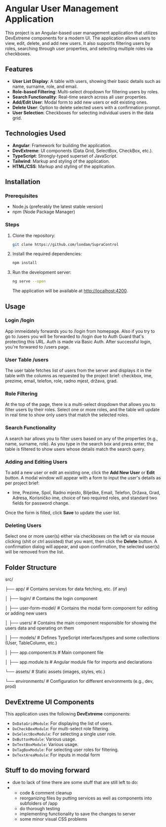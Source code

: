 # Angular User Management Application

This project is an Angular-based user management application that utilizes DevExtreme components for a modern UI. The application allows users to view, edit, delete, and add new users. It also supports filtering users by roles, searching through user properties, and selecting multiple roles via checkboxes.

## Features

- **User List Display**: A table with users, showing their basic details such as name, surname, role, and email.
- **Role-based Filtering**: Multi-select dropdown for filtering users by roles.
- **Search Functionality**: Real-time search across all user properties.
- **Add/Edit User**: Modal form to add new users or edit existing ones.
- **Delete User**: Option to delete selected users with a confirmation prompt.
- **User Selection**: Checkboxes for selecting individual users in the data grid.

## Technologies Used

- **Angular**: Framework for building the application.
- **DevExtreme**: UI components (Data Grid, SelectBox, CheckBox, etc.).
- **TypeScript**: Strongly-typed superset of JavaScript.
- **Tailwind**: Markup and styling of the application.
- **HTML/CSS**: Markup and styling of the application.

## Installation

### Prerequisites

- Node.js (preferably the latest stable version)
- npm (Node Package Manager)

### Steps

1. Clone the repository:
    ```bash
    git clone https://github.com/londam/SupraControl
    ```

2. Install the required dependencies:
    ```bash
    npm install
    ```

 3. Run the development server:
    ```bash
    ng serve --open
    ```

    The application will be available at [http://localhost:4200](http://localhost:4200).

## Usage

### Login /login
App immeidately forwards you to /login from homepage. Also if you try to go to /users you will be forwarded to /login due to Auth Guard that's protecting this URL. Auth is made via Basic Auth.
After successful login, you're forwared to /users page.

### User Table /users

The user table fetches list of users from the server and displays it in the table with the columns as requested by the project brief: checkbox, ime, prezime, email, telefon, role, radno mjest, država, grad.

### Role Filtering

At the top of the page, there is a multi-select dropdown that allows you to filter users by their roles. Select one or more roles, and the table will update in real time to show only users that match the selected roles.

### Search Functionality

A search bar allows you to filter users based on any of the properties (e.g., name, surname, role). As you type in the search box and press enter, the table is filtered to show users whose details match the search query.

### Adding and Editing Users

To add a new user or edit an existing one, click the **Add New User** or **Edit** button. A modal window will appear with a form to input the user's details as per project brief:
- Ime, Prezime, Spol, Radno mjesto, Bilješke, Email, Telefon, Država, Grad, Adresa, Korisničko ime, choice of two required roles, and standard two fields for password change.

Once the form is filled, click **Save** to update the user list.

### Deleting Users

Select one or more user(s) either via checkboxes on the left or via mouse clicking (shit or ctrl assisted) that you want, then click the **Delete** button. A confirmation dialog will appear, and upon confirmation, the selected user(s) will be removed from the list.

## Folder Structure
src/ 

├── app/ # Contains services for data fetching, etc. (if any) 

│ ├── login/ # Contains the login component

│ ├── user-form-model/ # Contains the modal form component for editing or adding new users

│ ├── users/ # Contains the main component responsible for showing the users data and operating on them 

│ ├── models/ # Defines TypeScript interfaces/types and some collections (User, TableColumn, etc.) 

│ ├── app.component.ts # Main component file 

│ ├── app.module.ts # Angular module file for imports and declarations 

└── assets/ # Static assets (images, styles, etc.) 

└── environments/ # Configuration for different environments (e.g., dev, prod)

## DevExtreme UI Components

This application uses the following **DevExtreme** components:
- `DxDataGridModule`: For displaying the list of users.
- `DxCheckBoxModule`: For multi-select role filtering.
- `DxSelectBoxModule`: For selecting a single user role.
- `DxButtonModule`: Various usage.
- `DxTextBoxModule`: Various usage.
- `DxTagBoxModule`: For selecting user roles for filtering.
- `DxTextAreaModule`: For inputs in modal form 

## Stuff to do moving forward
- due to lack of time there are some stuff that are still left to do:
- - code & comment cleanup
  - reorganizing files by putting services as well as components into subfolders of /app
  - do thorough testing
  - implementing functionality to save the changes to server
  - some minor visual CSS problems

